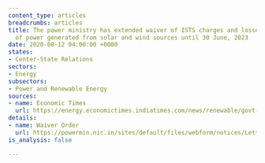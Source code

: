 ```yaml
---
content_type: articles
breadcrumbs: articles
title: The power ministry has extended waiver of ISTS charges and losses on supply
  of power generated from solar and wind sources until 30 June, 2023
date: 2020-08-12 04:00:00 +0000
states:
- Center-State Relations
sectors:
- Energy
subsectors:
- Power and Renewable Energy
sources:
- name: Economic Times
  url: https://energy.economictimes.indiatimes.com/news/renewable/govt-grants-ists-waiver-extension-for-solar-wind-projects-until-june-2023/77390466
details:
- name: Waiver Order
  url: https://powermin.nic.in/sites/default/files/webform/notices/Letter_dtd_5Aug_2020_reg_Waiver_of_ISTS_charges_and_losses.pdf
is_analysis: false

---
```

